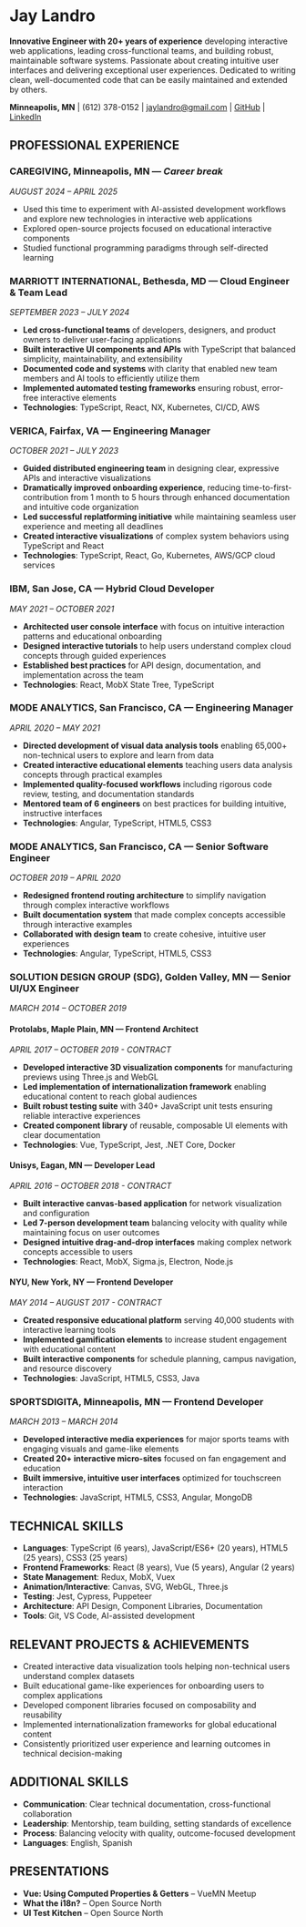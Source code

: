 # Jay Landro
**Innovative Engineer with 20+ years of experience** developing interactive web applications, leading cross-functional teams, and building robust, maintainable software systems. Passionate about creating intuitive user interfaces and delivering exceptional user experiences. Dedicated to writing clean, well-documented code that can be easily maintained and extended by others.

**Minneapolis, MN** | (612) 378-0152 | jaylandro@gmail.com | [GitHub](http://github.com/jaylandro) | [LinkedIn](https://www.linkedin.com/in/jameslandro)

## PROFESSIONAL EXPERIENCE

### CAREGIVING, Minneapolis, MN — *Career break*
*AUGUST 2024 – APRIL 2025*
- Used this time to experiment with AI-assisted development workflows and explore new technologies in interactive web applications
- Explored open-source projects focused on educational interactive components
- Studied functional programming paradigms through self-directed learning

### MARRIOTT INTERNATIONAL, Bethesda, MD — Cloud Engineer & Team Lead
*SEPTEMBER 2023 – JULY 2024*
- **Led cross-functional teams** of developers, designers, and product owners to deliver user-facing applications
- **Built interactive UI components and APIs** with TypeScript that balanced simplicity, maintainability, and extensibility
- **Documented code and systems** with clarity that enabled new team members and AI tools to efficiently utilize them
- **Implemented automated testing frameworks** ensuring robust, error-free interactive elements
- **Technologies**: TypeScript, React, NX, Kubernetes, CI/CD, AWS

### VERICA, Fairfax, VA — Engineering Manager
*OCTOBER 2021 – JULY 2023*
- **Guided distributed engineering team** in designing clear, expressive APIs and interactive visualizations
- **Dramatically improved onboarding experience**, reducing time-to-first-contribution from 1 month to 5 hours through enhanced documentation and intuitive code organization
- **Led successful replatforming initiative** while maintaining seamless user experience and meeting all deadlines
- **Created interactive visualizations** of complex system behaviors using TypeScript and React
- **Technologies**: TypeScript, React, Go, Kubernetes, AWS/GCP cloud services

### IBM, San Jose, CA — Hybrid Cloud Developer
*MAY 2021 – OCTOBER 2021*
- **Architected user console interface** with focus on intuitive interaction patterns and educational onboarding
- **Designed interactive tutorials** to help users understand complex cloud concepts through guided experiences
- **Established best practices** for API design, documentation, and implementation across the team
- **Technologies**: React, MobX State Tree, TypeScript

### MODE ANALYTICS, San Francisco, CA — Engineering Manager
*APRIL 2020 – MAY 2021*
- **Directed development of visual data analysis tools** enabling 65,000+ non-technical users to explore and learn from data
- **Created interactive educational elements** teaching users data analysis concepts through practical examples
- **Implemented quality-focused workflows** including rigorous code review, testing, and documentation standards
- **Mentored team of 6 engineers** on best practices for building intuitive, instructive interfaces
- **Technologies**: Angular, TypeScript, HTML5, CSS3

### MODE ANALYTICS, San Francisco, CA — Senior Software Engineer
*OCTOBER 2019 – APRIL 2020*
- **Redesigned frontend routing architecture** to simplify navigation through complex interactive workflows
- **Built documentation system** that made complex concepts accessible through interactive examples
- **Collaborated with design team** to create cohesive, intuitive user experiences
- **Technologies**: Angular, TypeScript, HTML5, CSS3

### SOLUTION DESIGN GROUP (SDG), Golden Valley, MN — Senior UI/UX Engineer
*MARCH 2014 – OCTOBER 2019*

#### Protolabs, Maple Plain, MN — Frontend Architect
*APRIL 2017 – OCTOBER 2019 - CONTRACT*
- **Developed interactive 3D visualization components** for manufacturing previews using Three.js and WebGL
- **Led implementation of internationalization framework** enabling educational content to reach global audiences
- **Built robust testing suite** with 340+ JavaScript unit tests ensuring reliable interactive experiences
- **Created component library** of reusable, composable UI elements with clear documentation
- **Technologies**: Vue, TypeScript, Jest, .NET Core, Docker

#### Unisys, Eagan, MN — Developer Lead
*APRIL 2016 – OCTOBER 2018 - CONTRACT*
- **Built interactive canvas-based application** for network visualization and configuration
- **Led 7-person development team** balancing velocity with quality while maintaining focus on user outcomes
- **Designed intuitive drag-and-drop interfaces** making complex network concepts accessible to users
- **Technologies**: React, MobX, Sigma.js, Electron, Node.js

#### NYU, New York, NY — Frontend Developer
*MAY 2014 – AUGUST 2017 - CONTRACT*
- **Created responsive educational platform** serving 40,000 students with interactive learning tools
- **Implemented gamification elements** to increase student engagement with educational content
- **Built interactive components** for schedule planning, campus navigation, and resource discovery
- **Technologies**: JavaScript, HTML5, CSS3, Java

### SPORTSDIGITA, Minneapolis, MN — Frontend Developer
*MARCH 2013 – MARCH 2014*
- **Developed interactive media experiences** for major sports teams with engaging visuals and game-like elements
- **Created 20+ interactive micro-sites** focused on fan engagement and education
- **Built immersive, intuitive user interfaces** optimized for touchscreen interaction
- **Technologies**: JavaScript, HTML5, CSS3, Angular, MongoDB

## TECHNICAL SKILLS
- **Languages**: TypeScript (6 years), JavaScript/ES6+ (20 years), HTML5 (25 years), CSS3 (25 years)
- **Frontend Frameworks**: React (8 years), Vue (5 years), Angular (2 years)
- **State Management**: Redux, MobX, Vuex
- **Animation/Interactive**: Canvas, SVG, WebGL, Three.js
- **Testing**: Jest, Cypress, Puppeteer
- **Architecture**: API Design, Component Libraries, Documentation
- **Tools**: Git, VS Code, AI-assisted development

## RELEVANT PROJECTS & ACHIEVEMENTS
- Created interactive data visualization tools helping non-technical users understand complex datasets
- Built educational game-like experiences for onboarding users to complex applications
- Developed component libraries focused on composability and reusability
- Implemented internationalization frameworks for global educational content
- Consistently prioritized user experience and learning outcomes in technical decision-making

## ADDITIONAL SKILLS
- **Communication**: Clear technical documentation, cross-functional collaboration
- **Leadership**: Mentorship, team building, setting standards of excellence
- **Process**: Balancing velocity with quality, outcome-focused development
- **Languages**: English, Spanish

## PRESENTATIONS
- **Vue: Using Computed Properties & Getters** – VueMN Meetup
- **What the i18n?** – Open Source North
- **UI Test Kitchen** – Open Source North